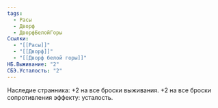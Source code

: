 ```yaml
---
tags:
  - Расы
  - Дворф
  - ДворфБелойГоры
Ссылки:
  - "[[Расы]]"
  - "[[Дворф]]"
  - "[[Дворф белой горы]]"
НБ.Выживание: "2"
СБЭ.Усталость: "2"
---
```

Наследие странника:
+2 на все броски выживания.
+2 на все броски сопротивления эффекту: усталость. 











